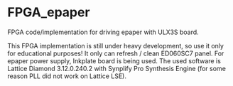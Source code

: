 # FPGA_epaper
 FPGA code/implementation for driving epaper with ULX3S board.

This FPGA implementation is still under heavy development, so use it only for educational purposes!
It only can refresh / clean ED060SC7 panel. For epaper power supply, Inkplate board is being used.
The used software is Lattice Diamond 3.12.0.240.2 with Synplify Pro Synthesis Engine (for some reason PLL did not work on Lattice LSE).